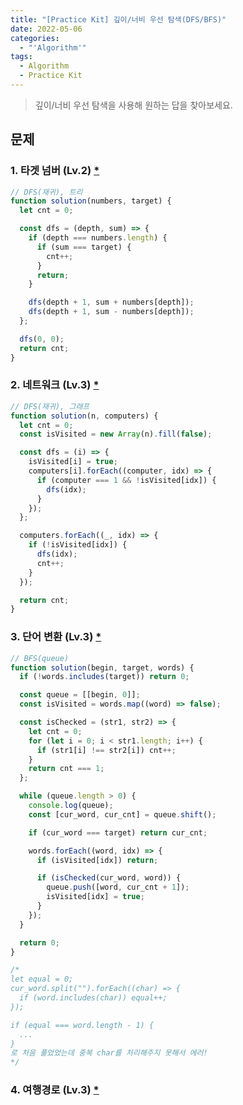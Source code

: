 ```yaml
---
title: "[Practice Kit] 깊이/너비 우선 탐색(DFS/BFS)"
date: 2022-05-06
categories:
  - "'Algorithm'"
tags:
  - Algorithm
  - Practice Kit
---
```


> 깊이/너비 우선 탐색을 사용해 원하는 답을 찾아보세요.

## 문제

### 1. 타겟 넘버 (Lv.2) [\*](https://programmers.co.kr/learn/courses/30/lessons/43165)

```js
// DFS(재귀), 트리
function solution(numbers, target) {
  let cnt = 0;

  const dfs = (depth, sum) => {
    if (depth === numbers.length) {
      if (sum === target) {
        cnt++;
      }
      return;
    }

    dfs(depth + 1, sum + numbers[depth]);
    dfs(depth + 1, sum - numbers[depth]);
  };

  dfs(0, 0);
  return cnt;
}
```

### 2. 네트워크 (Lv.3) [\*](https://programmers.co.kr/learn/courses/30/lessons/43162)

```js
// DFS(재귀), 그래프
function solution(n, computers) {
  let cnt = 0;
  const isVisited = new Array(n).fill(false);

  const dfs = (i) => {
    isVisited[i] = true;
    computers[i].forEach((computer, idx) => {
      if (computer === 1 && !isVisited[idx]) {
        dfs(idx);
      }
    });
  };

  computers.forEach((_, idx) => {
    if (!isVisited[idx]) {
      dfs(idx);
      cnt++;
    }
  });

  return cnt;
}
```

### 3. 단어 변환 (Lv.3) [\*](https://programmers.co.kr/learn/courses/30/lessons/43163?language=javascript)

```js
// BFS(queue)
function solution(begin, target, words) {
  if (!words.includes(target)) return 0;

  const queue = [[begin, 0]];
  const isVisited = words.map((word) => false);

  const isChecked = (str1, str2) => {
    let cnt = 0;
    for (let i = 0; i < str1.length; i++) {
      if (str1[i] !== str2[i]) cnt++;
    }
    return cnt === 1;
  };

  while (queue.length > 0) {
    console.log(queue);
    const [cur_word, cur_cnt] = queue.shift();

    if (cur_word === target) return cur_cnt;

    words.forEach((word, idx) => {
      if (isVisited[idx]) return;

      if (isChecked(cur_word, word)) {
        queue.push([word, cur_cnt + 1]);
        isVisited[idx] = true;
      }
    });
  }

  return 0;
}

/*
let equal = 0;
cur_word.split("").forEach((char) => {
  if (word.includes(char)) equal++;
});

if (equal === word.length - 1) {
  ...
}
로 처음 풀었었는데 중복 char를 처리해주지 못해서 에러!
*/
```

### 4. 여행경로 (Lv.3) [\*](https://programmers.co.kr/learn/courses/30/lessons/43164?language=javascript)

```js

```
